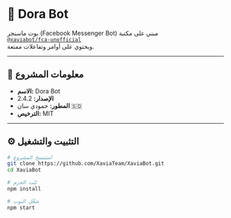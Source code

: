 # 🍓 Dora Bot

بوت ماسنجر (Facebook Messenger Bot) مبني على مكتبة  
[`@xaviabot/fca-unofficial`](https://www.npmjs.com/package/@xaviabot/fca-unofficial)  
ويحتوي على أوامر وتفاعلات ممتعة.

---

## 📌 معلومات المشروع
- **الاسم:** Dora Bot  
- **الإصدار:** 2.4.2  
- **المطور:** حمودي سان 🇸🇩  
- **الترخيص:** MIT  

---

## ⚙️ التثبيت والتشغيل

```bash
# استنسخ المشروع
git clone https://github.com/XaviaTeam/XaviaBot.git
cd XaviaBot

# ثبّت الحزم
npm install

# شغّل البوت
npm start
